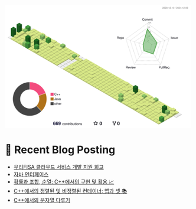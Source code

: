 
![](./profile-3d-contrib/profile-green-animate.svg)



# 🤖 Recent Blog Posting 
<!-- BLOG-POST-LIST:START -->
- [우리FISA 클라우드 서비스 개발 지원 회고](https://velog.io/@sengjun0624/%EC%9A%B0%EB%A6%ACFISA-%ED%81%B4%EB%9D%BC%EC%9A%B0%EB%93%9C-%EC%84%9C%EB%B9%84%EC%8A%A4-%EA%B0%9C%EB%B0%9C-%EC%A7%80%EC%9B%90-%ED%9A%8C%EA%B3%A0)
- [자바 인터페이스](https://velog.io/@sengjun0624/%EC%9E%90%EB%B0%94-%EC%9D%B8%ED%84%B0%ED%8E%98%EC%9D%B4%EC%8A%A4)
- [확률과 조합, 순열: C++에서의 구현 및 활용 📈](https://velog.io/@sengjun0624/%ED%99%95%EB%A5%A0%EA%B3%BC-%EC%A1%B0%ED%95%A9-%EC%88%9C%EC%97%B4-C%EC%97%90%EC%84%9C%EC%9D%98-%EA%B5%AC%ED%98%84-%EB%B0%8F-%ED%99%9C%EC%9A%A9)
- [C++에서의 정렬된 및 비정렬된 컨테이너: 맵과 셋 📚](https://velog.io/@sengjun0624/C%EC%97%90%EC%84%9C%EC%9D%98-%EC%A0%95%EB%A0%AC%EB%90%9C-%EB%B0%8F-%EB%B9%84%EC%A0%95%EB%A0%AC%EB%90%9C-%EC%BB%A8%ED%85%8C%EC%9D%B4%EB%84%88-%EB%A7%B5%EA%B3%BC-%EC%85%8B)
- [C++에서의 문자열 다루기](https://velog.io/@sengjun0624/C%EC%97%90%EC%84%9C%EC%9D%98-%EB%AC%B8%EC%9E%90%EC%97%B4-%EB%8B%A4%EB%A3%A8%EA%B8%B0)
<!-- BLOG-POST-LIST:END -->
